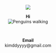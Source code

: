 <p align="center">
  <img src="https://capsule-render.vercel.app/api?type=rounded&color=auto&text=Hi!&height=200&fontsize=70" />
  <br>
</p>

<p align="center">
  <strong>Hi</strong><br>
  <img src="https://i.gifer.com/4kj1.gif" alt="Penguins walking">
</p>
<br>

<p align="center">
  <Strong>Email</Strong><br>kimddyyyy@gmail.com<br>
</p>
<br>

